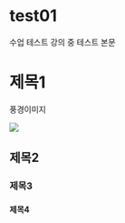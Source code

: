 # test01
수업 테스트
강의 중 테스트 본문

# 제목1
풍경이미지 

![](https://lh3.googleusercontent.com/proxy/weQ5XjPOs-OGraU4pQeNOsquzqM95rz2BXZWjFlpLlI6avcupXNlT3rQUqCSvxT9EpxRWPLU0fFTS1GLhXHtzwU_6GUyd5z5dhrgcinf6RhouILOCqT097MIzmTe5M62Q1ux9nc)
## 제목2
### 제목3
#### 제목4
